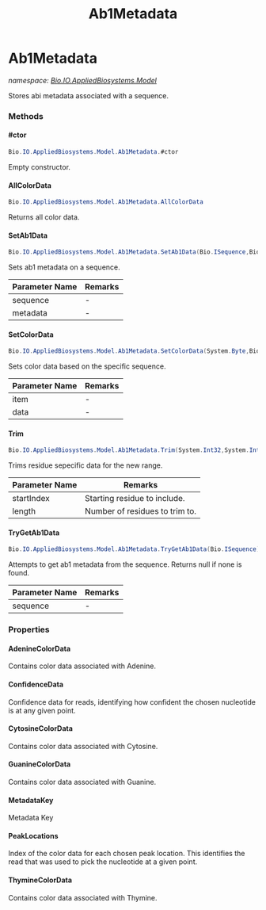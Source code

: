 ﻿---
title: Ab1Metadata
---

# Ab1Metadata
_namespace: [Bio.IO.AppliedBiosystems.Model](N-Bio.IO.AppliedBiosystems.Model.html)_

Stores abi metadata associated with a sequence.

### Methods

#### #ctor
```csharp
Bio.IO.AppliedBiosystems.Model.Ab1Metadata.#ctor
```
Empty constructor.

#### AllColorData
```csharp
Bio.IO.AppliedBiosystems.Model.Ab1Metadata.AllColorData
```
Returns all color data.

#### SetAb1Data
```csharp
Bio.IO.AppliedBiosystems.Model.Ab1Metadata.SetAb1Data(Bio.ISequence,Bio.IO.AppliedBiosystems.Model.Ab1Metadata)
```
Sets ab1 metadata on a sequence.

|Parameter Name|Remarks|
|--------------|-------|
|sequence|-|
|metadata|-|


#### SetColorData
```csharp
Bio.IO.AppliedBiosystems.Model.Ab1Metadata.SetColorData(System.Byte,Bio.IO.AppliedBiosystems.Model.Ab1ColorData)
```
Sets color data based on the specific sequence.

|Parameter Name|Remarks|
|--------------|-------|
|item|-|
|data|-|


#### Trim
```csharp
Bio.IO.AppliedBiosystems.Model.Ab1Metadata.Trim(System.Int32,System.Int32)
```
Trims residue sepecific data for the new range.

|Parameter Name|Remarks|
|--------------|-------|
|startIndex|Starting residue to include.|
|length|Number of residues to trim to.|


#### TryGetAb1Data
```csharp
Bio.IO.AppliedBiosystems.Model.Ab1Metadata.TryGetAb1Data(Bio.ISequence)
```
Attempts to get ab1 metadata from the sequence. Returns null if none is found.

|Parameter Name|Remarks|
|--------------|-------|
|sequence|-|




### Properties

#### AdenineColorData
Contains color data associated with Adenine.
#### ConfidenceData
Confidence data for reads, identifying how confident the chosen nucleotide is at any given point.
#### CytosineColorData
Contains color data associated with Cytosine.
#### GuanineColorData
Contains color data associated with Guanine.
#### MetadataKey
Metadata Key
#### PeakLocations
Index of the color data for each chosen peak location. This identifies the read that was used to pick the
 nucleotide at a given point.
#### ThymineColorData
Contains color data associated with Thymine.

